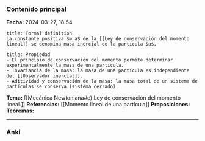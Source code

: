 ### Contenido principal

**Fecha:** 2024-03-27, 18:54

```ad-formal
title: Formal definition
La constante positiva $m_a$ de la [[Ley de conservación del momento lineal]] se denomina masa inercial de la partícula $a$.
```

```ad-note
title: Propiedad
- El principio de conservación del momento permite determinar experimentalmente la masa de una partícula.
- Invariancia de la masa: la masa de una partícula es independiente del [[Observador inercial]].
- Aditividad y conservación de la masa: la masa total de un sistema de partículas se conserva (sistema cerrado).
```


**Tema:** [[Mecánica Newtoniana#c) Ley de conservación del momento lineal.]]
**Referencias:** [[Momento lineal de una partícula]]
**Proposiciones:**
**Teoremas:**

---
### Anki
